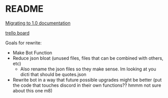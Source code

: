 # README #

[Migrating to 1.0 documentation](https://discordpy.readthedocs.io/en/latest/migrating.html)

[trello board](https://trello.com/b/RB1hQnvS/aradia-resurrection)

Goals for rewrite:

* Make Bot Function
* Reduce json bloat (unused files, files that can be combined with others, etc)
  * Also rename the json files so they make sense. Im looking at you dicti that should be quotes.json
* Rewrite bot in a way that future possible upgrades might be better (put the code that touches discord in their own functions?? hmmm not sure about this one m8)

